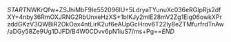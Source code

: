 $START$NWKrQfw+ZSJhiMbF9Ie552096lU+5LdryaTYunuXc036eRGIpRjs2dfXY+4nby36RmOXJRNG2RbUnxeHzXS+1bIKJy2mlE28mV2Zg1Eig06owkXPrzddGKzV3QWBiR2OkOax4ntLirK2uf6eAUpGcHrov6T22Iy8eZTMfurfrdTnAw/aDGy58Ze9Ug1DJFD/B4W0CDvv6pN1iuS7/ms+Pg==$END$